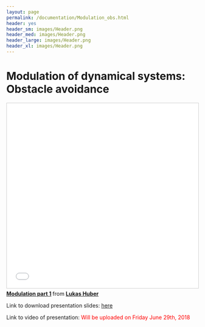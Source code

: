 ```yaml
---
layout: page
permalink: /documentation/Modulation_obs.html
header: yes
header_sm: images/Header.png
header_med: images/Header.png
header_large: images/Header.png
header_xl: images/Header.png
--- 
```

<h1>Modulation of dynamical systems: Obstacle avoidance</h1>

<iframe src="//www.slideshare.net/slideshow/embed_code/key/mdyUFFsfQOWj" width="595" height="485" frameborder="0" marginwidth="0" marginheight="0" scrolling="no" style="border:1px solid #CCC; border-width:1px; margin-bottom:5px; max-width: 100%;" allowfullscreen> </iframe> <div style="margin-bottom:5px"> <strong> <a href="//www.slideshare.net/LukasHuber12/modulation-part-1-103247139" title="Modulation part 1" target="_blank">Modulation part 1</a> </strong> from <strong><a href="https://www.slideshare.net/LukasHuber12" target="_blank">Lukas Huber</a></strong> </div>

<p> Link to download presentation slides:  <a href="https://github.com/epfl-lasa/RSS2018Tutorial/blob/master/Presentations/Modulation%20-%20Part_1.pptx">here</a> </p>

<p> Link to video of presentation: <font color="red"> Will be uploaded on Friday June 29th, 2018 </font> </p>
